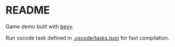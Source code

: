 # README

Game demo built with [bevy](https://github.com/bevyengine/bevy).

Run vscode task defined in [.vscode/tasks.json](.vscode/tasks.json) for fast compilation.
